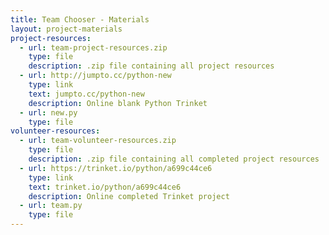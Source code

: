 ```yaml
---
title: Team Chooser - Materials
layout: project-materials
project-resources:     
  - url: team-project-resources.zip
    type: file
    description: .zip file containing all project resources
  - url: http://jumpto.cc/python-new
    type: link
    text: jumpto.cc/python-new
    description: Online blank Python Trinket
  - url: new.py
    type: file
volunteer-resources:
  - url: team-volunteer-resources.zip
    type: file
    description: .zip file containing all completed project resources
  - url: https://trinket.io/python/a699c44ce6
    type: link
    text: trinket.io/python/a699c44ce6
    description: Online completed Trinket project
  - url: team.py
    type: file
---
```

